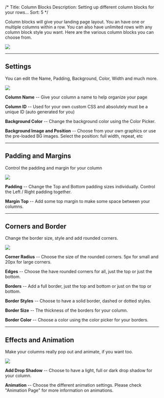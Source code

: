 /* 
Title: Column Blocks
Description: Setting up different column blocks for your rows... 
Sort: 5
*/ 

Column blocks will give your landing page layout. You an have one or multiple columns within a row. You can also have unlimited rows with any column block style you want. Here are the various column blocks you can choose from.

![](http://cl.ly/image/1B1T1m3w1t35/Screen%20Shot%202014-08-14%20at%206.03.02%20PM.png)

--------

**Settings**
-----
You can edit the Name, Padding, Background, Color, Width and much more.

![](http://cl.ly/image/1q253m422A2o/Screen%20Shot%202014-08-14%20at%205.45.50%20PM.png)

**Column Name** -- 
Give your column a name to help organize your page

**Column ID** -- 
Used for your own custom CSS and absolutely must be a unique ID (auto generated for you)


**Background Color** -- 
Change the background color using the Color Picker. 

**Background Image and Position** -- 
Choose from your own graphics or use the pre-loaded BG images. Select the position: full width, repeat, etc

--------


**Padding and Margins**
-----
Control the padding and margin for your column

![](http://cl.ly/image/1c2p0V2K1Q2Z/Image%202014-08-14%20at%204.45.18%20PM.png)

**Padding** -- Change the Top and Bottom padding sizes individually. Control the Left / Right padding together.

**Margin Top** -- Add some top margin to make some space between your columns.

------

**Corners and Border**
----
Change the border size, style and add rounded corners.

![](http://cl.ly/image/3V4401162K2F/Image%202014-08-14%20at%204.55.30%20PM.png)

**Corner Radius** -- Choose the size of the rounded corners. 5px for small and 20px for large corners.

**Edges** -- Choose the have rounded corners for all, just the top or just the bottom.

**Borders** -- Add a full border, just the top and bottom or just on the top or bottom.

**Border Styles** -- Choose to have a solid border, dashed or dotted styles.

**Border Size** -- The thickness of the borders for your column.

**Border Color** -- Choose a color using the color picker for your borders.

------

**Effects and Animation**
----
Make your columns really pop out and animate, if you want too.

![](http://cl.ly/image/0930093Q2932/Image%202014-08-14%20at%205.00.04%20PM.png)

**Add Drop Shadow** -- Choose to have a light, full or dark drop shadow for your column.

**Animation** -- Choose the different animation settings. Please check "Animation Page" for more information on animations.